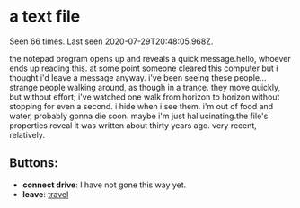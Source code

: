 # a text file

Seen 66 times. Last seen 2020-07-29T20:48:05.968Z.

the notepad program opens up and reveals a quick message.<span class='doc'>hello, whoever ends up reading this. at some point someone cleared this computer but i thought i'd leave a message anyway. i've been seeing these people... strange people walking around, as though in a trance. they move quickly, but without effort; i've watched one walk from horizon to horizon without stopping for even a second. i hide when i see them. i'm out of food and water, probably gonna die soon. maybe i'm just hallucinating.</span>the file's properties reveal it was written about thirty years ago. very recent, relatively.

## Buttons:

- **connect drive**: I have not gone this way yet.
- **leave**: [travel](travel-travel.md)